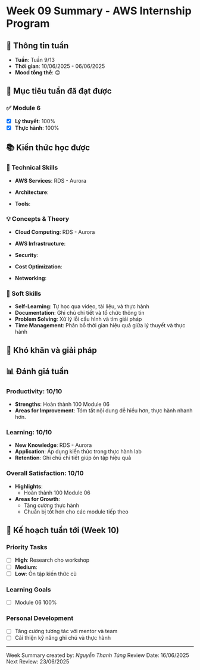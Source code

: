 # Week 09 Summary - AWS Internship Program

## 📅 Thông tin tuần
- **Tuần**: Tuần 9/13
- **Thời gian**: 10/06/2025 - 06/06/2025
- **Mood tổng thể**: 😊 

## 🎯 Mục tiêu tuần đã đạt được

### ✅ Module 6
- [x] **Lý thuyết**: 100%
- [x] **Thực hành**: 100%

## 📚 Kiến thức học được

### 🔧 Technical Skills
- **AWS Services**: RDS - Aurora

- **Architecture**: 

- **Tools**: 


### 💡 Concepts & Theory
- **Cloud Computing**: RDS - Aurora

- **AWS Infrastructure**: 
- **Security**: 
- **Cost Optimization**: 
- **Networking**: 

### 🤝 Soft Skills
- **Self-Learning**: Tự học qua video, tài liệu, và thực hành
- **Documentation**: Ghi chú chi tiết và tổ chức thông tin
- **Problem Solving**: Xử lý lỗi cấu hình và tìm giải pháp
- **Time Management**: Phân bổ thời gian hiệu quả giữa lý thuyết và thực hành

## 🚧 Khó khăn và giải pháp


## 📊 Đánh giá tuần

### Productivity: 10/10
- **Strengths**: Hoàn thành 100 Module 06
- **Areas for Improvement**: Tóm tắt nội dung dễ hiểu hơn, thực hành nhanh hơn.

### Learning: 10/10
- **New Knowledge**:   RDS - Aurora
- **Application**: Áp dụng kiến thức trong thực hành lab
- **Retention**: Ghi chú chi tiết giúp ôn tập hiệu quả

### Overall Satisfaction: 10/10
- **Highlights**: 
  - Hoàn thành 100 Module 06
- **Areas for Growth**: 
  - Tăng cường thực hành
  - Chuẩn bị tốt hơn cho các module tiếp theo

## 🎯 Kế hoạch tuần tới (Week 10)

### Priority Tasks
- [ ] **High**: Research cho workshop
- [ ] **Medium**: 
- [ ] **Low**: Ôn tập kiến thức cũ

### Learning Goals
- [ ] Module 06 100%

### Personal Development
- [ ] Tăng cường tương tác với mentor và team
- [ ] Cải thiện kỹ năng ghi chú và thực hành

---
Week Summary created by: *Nguyễn Thanh Tùng*
Review Date: 16/06/2025  
Next Review: 23/06/2025
